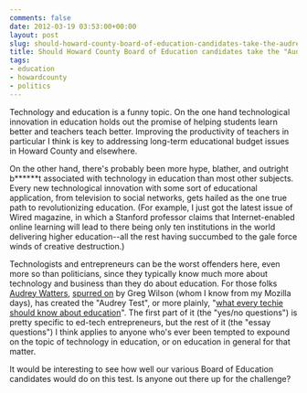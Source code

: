 ```yaml
---
comments: false
date: 2012-03-19 03:53:00+00:00
layout: post
slug: should-howard-county-board-of-education-candidates-take-the-audrey-test
title: Should Howard County Board of Education candidates take the "Audrey Test"?
tags:
- education
- howardcounty
- politics
---
```


Technology and education is a funny topic. On the one hand technological innovation in education holds out the promise of helping students learn better and teachers teach better. Improving the productivity of teachers in particular I think is key to addressing long-term educational budget issues in Howard County and elsewhere.

On the other hand, there's probably been more hype, blather, and outright b******t associated with technology in education than most other subjects. Every new technological innovation with some sort of educational application, from television to social networks, gets hailed as the one true path to revolutionizing education. (For example, I just got the latest issue of Wired magazine, in which a Stanford professor claims that Internet-enabled online learning will lead to there being only ten institutions in the world delivering higher education--all the rest having succumbed to the gale force winds of creative destruction.)

Technologists and entrepreneurs can be the worst offenders here, even more so than politicians, since they typically know much more about technology and business than they do about education. For those folks [Audrey Watters](http://audreywatters.com/), [spurred on](http://third-bit.com/blog/archives/4455.html) by Greg Wilson (whom I know from my Mozilla days), has created the "Audrey Test", or more plainly, "[what every techie should know about education](http://www.hackeducation.com/2012/03/17/what-every-techie-should-know-about-education/)". The first part of it (the "yes/no questions") is pretty specific to ed-tech entrepreneurs, but the rest of it (the "essay questions") I think applies to anyone who's ever been tempted to expound on the topic of technology in education, or on education in general for that matter.

It would be interesting to see how well our various Board of Education candidates would do on this test. Is anyone out there up for the challenge?
